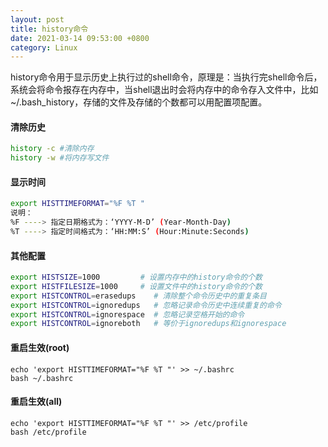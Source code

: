```yaml
---
layout: post
title: history命令
date: 2021-03-14 09:53:00 +0800
category: Linux
---
```

history命令用于显示历史上执行过的shell命令，原理是：当执行完shell命令后，系统会将命令报存在内存中，当shell退出时会将内存中的命令存入文件中，比如~/.bash_history，存储的文件及存储的个数都可以用配置项配置。
#### 清除历史
```bash
history -c #清除内存
history -w #将内存写文件
```
#### 显示时间
```bash
export HISTTIMEFORMAT="%F %T "
说明：
%F ----> 指定日期格式为：‘YYYY-M-D’ (Year-Month-Day)
%T ----> 指定时间格式为：‘HH:MM:S’ (Hour:Minute:Seconds)
```

#### 其他配置
```bash
export HISTSIZE=1000         # 设置内存中的history命令的个数
export HISTFILESIZE=1000     # 设置文件中的history命令的个数
export HISTCONTROL=erasedups    # 清除整个命令历史中的重复条目
export HISTCONTROL=ignoredups   # 忽略记录命令历史中连续重复的命令
export HISTCONTROL=ignorespace  # 忽略记录空格开始的命令
export HISTCONTROL=ignoreboth   # 等价于ignoredups和ignorespace
```

#### 重启生效(root)
```
echo 'export HISTTIMEFORMAT="%F %T "' >> ~/.bashrc
bash ~/.bashrc
```

#### 重启生效(all)
```
echo 'export HISTTIMEFORMAT="%F %T "' >> /etc/profile
bash /etc/profile
```



